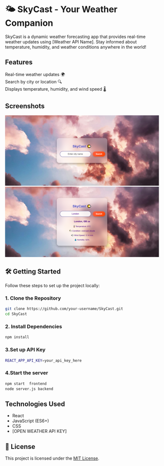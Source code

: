 # 🌤️ SkyCast - Your Weather Companion  
SkyCast is a dynamic weather forecasting app that provides real-time weather updates using [Weather API Name]. Stay informed about temperature, humidity, and weather conditions anywhere in the world!  

##  Features  
 Real-time weather updates 🌍  
 Search by city or location 🔍  
 Displays temperature, humidity, and wind speed 🌡️  

##  Screenshots  
 <img width="960" alt="skycast" src="screenshots/skycast.png "/>
 
 <img width="960" alt="skycast_place" src="screenshots/skycast_place.png" />


## 🛠️ Getting Started  

Follow these steps to set up the project locally:

### 1. Clone the Repository  
```bash
git clone https://github.com/your-username/SkyCast.git
cd SkyCast
```
### 2. Install Dependencies  
```bash
npm install
```
### 3.Set up API Key
```bash
REACT_APP_API_KEY=your_api_key_here
```
### 4.Start the server
```bash
npm start  frontend
node server.js backend
```
##  Technologies Used  
- React  
- JavaScript (ES6+)  
- CSS  
- [OPEN WEATHER API KEY]

## 📄 License  
This project is licensed under the [MIT License](LICENSE).


